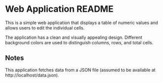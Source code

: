 # Web Application README
This is a simple web application that displays a table of numeric values and allows users to edit the individual cells.
  
The application has a clean and visually appealing design.
Different background colors are used to distinguish columns, rows, and total cells.

## Notes

This application fetches data from a JSON file (assumed to be available at http://localhost/data.json).
